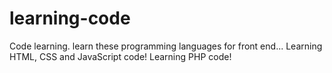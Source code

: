 # learning-code
Code learning.
learn these programming languages for front end...
Learning HTML, CSS and JavaScript code!
Learning PHP code!
